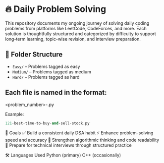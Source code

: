 # 🔥 Daily Problem Solving

This repository documents my ongoing journey of solving daily coding problems from platforms like LeetCode, CodeForces, and more. Each solution is thoughtfully structured and categorized by difficulty to support long-term learning, topic-wise revision, and interview preparation.

## 📁 Folder Structure

- `Easy/` – Problems tagged as easy
- `Medium/` – Problems tagged as medium
- `Hard/` – Problems tagged as hard

## Each file is named in the format:

<problem_number>-<problem-title>.py

Example:
```python
121-best-time-to-buy-and-sell-stock.py
```

🚀 Goals
✅ Build a consistent daily DSA habit
⚡ Enhance problem-solving speed and accuracy
🧠 Strengthen algorithmic thinking and code readability
💼 Prepare for technical interviews through structured practice

🛠️ Languages Used
Python (primary)
C++ (occasionally)
